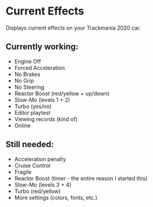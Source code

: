 # Current Effects
Displays current effects on your Trackmania 2020 car.

## Currently working:
- Engine Off
- Forced Acceleration
- No Brakes
- No Grip
- No Steering
- Reactor Boost (red/yellow + up/down)
- Slow-Mo (levels 1 + 2)
- Turbo (yes/no)
- Editor playtest
- Viewing records (kind of)
- Online

## Still needed:
- Acceleration penalty
- Cruise Control
- Fragile
- Reactor Boost (timer - the entire reason I started this)
- Slow-Mo (levels 3 + 4)
- Turbo (red/yellow)
- More settings (colors, fonts, etc.)